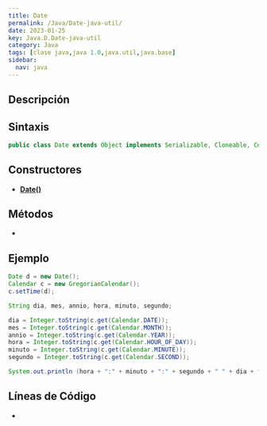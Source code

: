 ```yaml
---
title: Date
permalink: /Java/Date-java-util/
date: 2023-01-25
key: Java.D.Date-java-util
category: Java
tags: [clase java,java 1.0,java.util,java.base]
sidebar:
  nav: java
---
```


## **Descripción**


## **Sintaxis**


```java
public class Date extends Object implements Serializable, Cloneable, Comparable<Date>
```


## **Constructores**

- [**Date()**](https://w3api.com/Java/Date-java-util/Date/)

## **Métodos**

- 

## **Ejemplo**


```java
Date d = new Date();
Calendar c = new GregorianCalendar(); 
c.setTime(d);

String dia, mes, annio, hora, minuto, segundo;

dia = Integer.toString(c.get(Calendar.DATE));
mes = Integer.toString(c.get(Calendar.MONTH));
annio = Integer.toString(c.get(Calendar.YEAR));
hora = Integer.toString(c.get(Calendar.HOUR_OF_DAY));
minuto = Integer.toString(c.get(Calendar.MINUTE));
segundo = Integer.toString(c.get(Calendar.SECOND));

System.out.println (hora + ":" + minuto + ":" + segundo + " " + dia + "/" + mes +"/" + annio);
```


## **Líneas de Código**

- 
